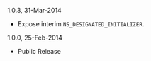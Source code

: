 1.0.3, 31-Mar-2014

  * Expose interim `NS_DESIGNATED_INITIALIZER`.

1.0.0, 25-Feb-2014

  * Public Release

